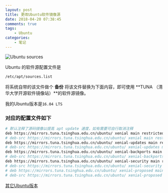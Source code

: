 ```yaml
---
layout: post
title: 更改Ubuntu软件镜像源
date: 2018-04-20 07:38:45
comments: true
tags:
    - Ubuntu
categories:
    - 笔记
---
```


![Ubuntu sources](https://s1.ax1x.com/2018/10/12/iNFfVf.png)

Ubuntu 的软件源配置文件是 

```bash
/etc/apt/sources.list
```

将系统自带的该文件做个 **备份** 将该文件替换为下面内容，即可使用 **TUNA （清华大学开源软件镜像站）**的软件源镜像。

我的Ubuntu版本是`16.04 LTS`

### 对应的配置文件如下
```bash
# 默认注释了源码镜像以提高 apt update 速度，如有需要可自行取消注释
deb https://mirrors.tuna.tsinghua.edu.cn/ubuntu/ xenial main restricted universe multiverse
# deb-src https://mirrors.tuna.tsinghua.edu.cn/ubuntu/ xenial main restricted universe multiverse
deb https://mirrors.tuna.tsinghua.edu.cn/ubuntu/ xenial-updates main restricted universe multiverse
# deb-src https://mirrors.tuna.tsinghua.edu.cn/ubuntu/ xenial-updates main restricted universe multiverse
deb https://mirrors.tuna.tsinghua.edu.cn/ubuntu/ xenial-backports main restricted universe multiverse
# deb-src https://mirrors.tuna.tsinghua.edu.cn/ubuntu/ xenial-backports main restricted universe multiverse
deb https://mirrors.tuna.tsinghua.edu.cn/ubuntu/ xenial-security main restricted universe multiverse
# deb-src https://mirrors.tuna.tsinghua.edu.cn/ubuntu/ xenial-security main restricted universe multiverse# 预发布软件源，不建议启用
# deb https://mirrors.tuna.tsinghua.edu.cn/ubuntu/ xenial-proposed main restricted universe multiverse
# deb-src https://mirrors.tuna.tsinghua.edu.cn/ubuntu/ xenial-proposed main restricted universe multiverse
```

[其它Ubuntu版本](https://mirrors.tuna.tsinghua.edu.cn/help/ubuntu/)


